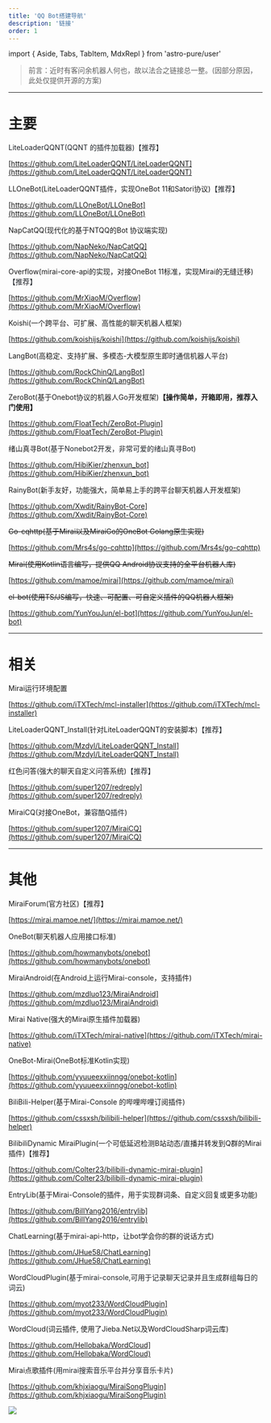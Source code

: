 ```yaml
---
title: 'QQ Bot搭建导航'
description: '链接'
order: 1
---
```


import { Aside, Tabs, TabItem, MdxRepl } from 'astro-pure/user'

> 前言：近时有客问余机器人何也，故以法合之链接总一整。(因部分原因，此处仅提供开源的方案) 
>

---



# 主要
<font style="color:rgb(31, 35, 40);">LiteLoaderQQNT(QQNT 的插件加载器)【推荐】</font>

[https://github.com/LiteLoaderQQNT/LiteLoaderQQNT](https://github.com/LiteLoaderQQNT/LiteLoaderQQNT)

LLOneBot(LiteLoaderQQNT插件，实现OneBot 11和Satori协议)<font style="color:rgb(31, 35, 40);">【推荐】</font>

[https://github.com/LLOneBot/LLOneBot](https://github.com/LLOneBot/LLOneBot)

NapCatQQ(现代化的基于NTQQ的Bot 协议端实现)<font style="color:rgb(31, 35, 40);"></font>

[https://github.com/NapNeko/NapCatQQ](https://github.com/NapNeko/NapCatQQ)

Overflow(mirai-core-api的实现，对接OneBot 11标准，实现Mirai的无缝迁移)<font style="color:rgb(31, 35, 40);">【推荐】</font>

[https://github.com/MrXiaoM/Overflow](https://github.com/MrXiaoM/Overflow)

Koishi(一个跨平台、可扩展、高性能的聊天机器人框架)

[https://github.com/koishijs/koishi](https://github.com/koishijs/koishi)

LangBot(高稳定、支持扩展、多模态-大模型原生即时通信机器人平台)

[https://github.com/RockChinQ/LangBot](https://github.com/RockChinQ/LangBot)

ZeroBot(基于Onebot协议的机器人Go开发框架)**【操作简单，开箱即用，推荐入门使用】**

[https://github.com/FloatTech/ZeroBot-Plugin](https://github.com/FloatTech/ZeroBot-Plugin)

绪山真寻Bot(<font style="color:rgb(31, 35, 40);">基于Nonebot2开发，非常可爱的绪山真寻Bot</font>)

[https://github.com/HibiKier/zhenxun_bot](https://github.com/HibiKier/zhenxun_bot)

RainyBot(新手友好，功能强大，简单易上手的跨平台聊天机器人开发框架)

[https://github.com/Xwdit/RainyBot-Core](https://github.com/Xwdit/RainyBot-Core)

~~Go-cqhttp(基于Mirai以及MiraiGo的OneBot Golang原生实现)~~

[https://github.com/Mrs4s/go-cqhttp](https://github.com/Mrs4s/go-cqhttp)

~~Mirai(使用Kotlin语言编写，提供QQ Android协议支持的全平台机器人库)~~

[https://github.com/mamoe/mirai](https://github.com/mamoe/mirai)

~~el-bot(使用TS/JS编写，快速、可配置、可自定义插件的QQ机器人框架)~~

[https://github.com/YunYouJun/el-bot](https://github.com/YunYouJun/el-bot)



---



# 相关
Mirai运行环境配置

[https://github.com/iTXTech/mcl-installer](https://github.com/iTXTech/mcl-installer)

LiteLoaderQQNT_Install(针对LiteLoaderQQNT的安装脚本)<font style="color:rgb(31, 35, 40);">【推荐】</font>

[https://github.com/Mzdyl/LiteLoaderQQNT_Install](https://github.com/Mzdyl/LiteLoaderQQNT_Install)

红色问答(强大的聊天自定义问答系统)<font style="color:rgb(31, 35, 40);">【推荐】</font>

[https://github.com/super1207/redreply](https://github.com/super1207/redreply)

MiraiCQ(对接OneBot，<font style="color:rgb(36, 41, 47);">兼容酷Q插件</font>)

[https://github.com/super1207/MiraiCQ](https://github.com/super1207/MiraiCQ)



---



# 其他
MiraiForum(官方社区)【推荐】

[https://mirai.mamoe.net/](https://mirai.mamoe.net/)

OneBot(聊天机器人应用接口标准)

[https://github.com/howmanybots/onebot](https://github.com/howmanybots/onebot)

MiraiAndroid(在Android上运行Mirai-console，支持插件)

[https://github.com/mzdluo123/MiraiAndroid](https://github.com/mzdluo123/MiraiAndroid)

Mirai Native(强大的Mirai原生插件加载器)

[https://github.com/iTXTech/mirai-native](https://github.com/iTXTech/mirai-native)

OneBot-Mirai(OneBot标准Kotlin实现)

[https://github.com/yyuueexxiinngg/onebot-kotlin](https://github.com/yyuueexxiinngg/onebot-kotlin)

BiliBili-Helper(基于Mirai-Console 的哔哩哔哩订阅插件)

[https://github.com/cssxsh/bilibili-helper](https://github.com/cssxsh/bilibili-helper)

BilibiliDynamic MiraiPlugin(一个可低延迟检测B站动态/直播并转发到Q群的Mirai插件)【推荐】

[https://github.com/Colter23/bilibili-dynamic-mirai-plugin](https://github.com/Colter23/bilibili-dynamic-mirai-plugin)

EntryLib(基于Mirai-Console的插件，用于实现群词条、自定义回复或更多功能)

[https://github.com/BillYang2016/entrylib](https://github.com/BillYang2016/entrylib)

ChatLearning(基于mirai-api-http，让bot学会你的群的说话方式)

[https://github.com/JHue58/ChatLearning](https://github.com/JHue58/ChatLearning)

WordCloudPlugin(<font style="color:rgb(31, 35, 40);">基于mirai-console,可用于记录聊天记录并且生成群组每日的词云</font>)

[https://github.com/myot233/WordCloudPlugin](https://github.com/myot233/WordCloudPlugin)

WordCloud(词云插件, 使用了Jieba.Net以及WordCloudSharp词云库)

[https://github.com/Hellobaka/WordCloud](https://github.com/Hellobaka/WordCloud)

Mirai点歌插件(<font style="color:rgb(31, 35, 40);">用mirai搜索音乐平台并分享音乐卡片</font>)

[https://github.com/khjxiaogu/MiraiSongPlugin](https://github.com/khjxiaogu/MiraiSongPlugin)



![](https://cdn.nlark.com/yuque/0/2021/png/21392807/1618465400740-63ff3f79-7908-40c0-9a17-49fa52bd92fc.png)


